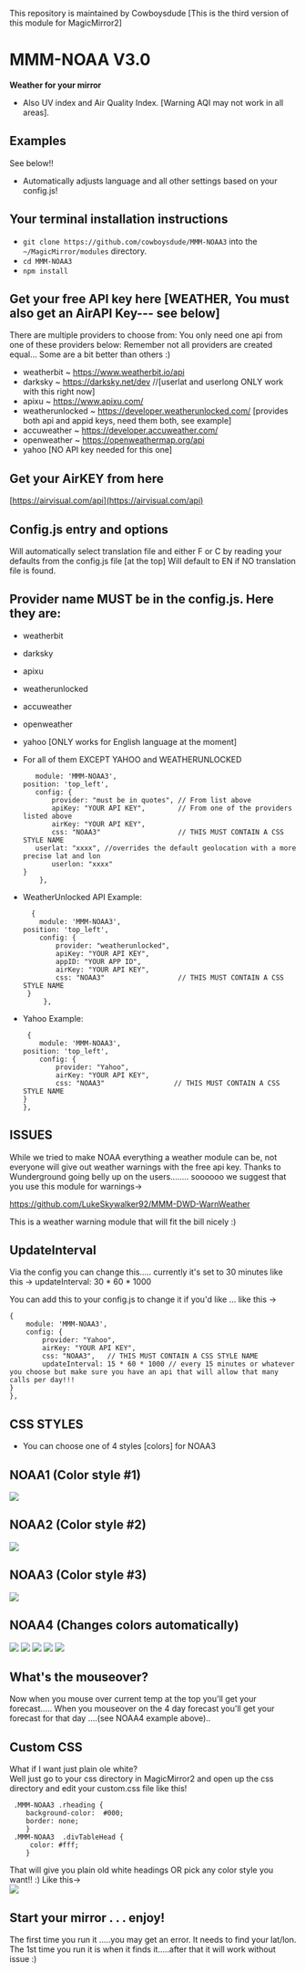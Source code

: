 This repository is maintained by Cowboysdude 
[This is the third version of this module for MagicMirror2]

# MMM-NOAA V3.0

**Weather for your mirror**

* Also UV index and Air Quality Index.  [Warning AQI may not work in all areas].

## Examples

See below!!  

* Automatically adjusts language and all other settings based on your config.js!

## Your terminal installation instructions

* `git clone https://github.com/cowboysdude/MMM-NOAA3` into the `~/MagicMirror/modules` directory.
*  `cd MMM-NOAA3`
*  `npm install`

## Get your free API key here [WEATHER, You must also get an AirAPI Key--- see below]

There are multiple providers to choose from:  You only need one api from one of these providers below:
Remember not all providers are created equal... Some are a bit better than others :)

* weatherbit ~ https://www.weatherbit.io/api
* darksky ~ https://darksky.net/dev  //[userlat and userlong ONLY work with this right now]
* apixu ~ https://www.apixu.com/
* weatherunlocked ~ https://developer.weatherunlocked.com/   [provides both api and appid keys, need them both, see example]
* accuweather ~ https://developer.accuweather.com/
* openweather ~ https://openweathermap.org/api
* yahoo [NO API key needed for this one]


## Get your AirKEY from here

[https://airvisual.com/api](https://airvisual.com/api)

## Config.js entry and options

Will automatically select translation file and either F or C by reading your defaults from the config.js file [at the top]
Will default to EN if NO translation file is found.  
   
## Provider name MUST be in the config.js. Here they are:
	 
* weatherbit  
* darksky 
* apixu 
* weatherunlocked 
* accuweather  
* openweather 
* yahoo  [ONLY works for English language at the moment]
    
* For all of them EXCEPT YAHOO and WEATHERUNLOCKED
     ```   {
        module: 'MMM-NOAA3',
	position: 'top_left',
        config: {
		    provider: "must be in quotes", // From list above
		    apiKey: "YOUR API KEY",        // From one of the providers listed above
		    airKey: "YOUR API KEY",    
	        css: "NOAA3"                   // THIS MUST CONTAIN A CSS STYLE NAME 
		userlat: "xxxx", //overrides the default geolocation with a more precise lat and lon
	        userlon: "xxxx"
	 }
         },
	```
* WeatherUnlocked API Example:
	```
	  {
        module: 'MMM-NOAA3',
	position: 'top_left',
        config: {
		    provider: "weatherunlocked",       
		    apiKey: "YOUR API KEY",  
		    appID: "YOUR APP ID",  
		    airKey: "YOUR API KEY", 
	        css: "NOAA3"                  // THIS MUST CONTAIN A CSS STYLE NAME
	 }
         },
	```
* Yahoo Example:
	```
	 {
        module: 'MMM-NOAA3',
	position: 'top_left',
        config: {
		    provider: "Yahoo",   
		    airKey: "YOUR API KEY", 
	        css: "NOAA3"                 // THIS MUST CONTAIN A CSS STYLE NAME 
	}
    },
	```
	
## ISSUES

  While we tried to make NOAA everything a weather module can be, not everyone will give out weather warnings with the free api key.
  Thanks to Wunderground going belly up on the users........ soooooo we suggest that you use this module for warnings->	
  
  https://github.com/LukeSkywalker92/MMM-DWD-WarnWeather
  
  This is a weather warning module that will fit the bill nicely :)
  
## UpdateInterval

Via the config you can change this..... currently it's set to 30 minutes like this ->  updateInterval: 30 * 60 * 1000

You can add this to your config.js to change it if you'd like ... like this ->

    {
        module: 'MMM-NOAA3',
        config: {
		    provider: "Yahoo",   
		    airKey: "YOUR API KEY", 
	        css: "NOAA3",   // THIS MUST CONTAIN A CSS STYLE NAME
		    updateInterval: 15 * 60 * 1000 // every 15 minutes or whatever you choose but make sure you have an api that will allow that many calls per day!!! 
	}
    },
	
## CSS STYLES

* You can choose one of 4 styles [colors] for NOAA3

## NOAA1 (Color style #1)  
![](examples/1.png) 

## NOAA2 (Color style #2)  
![](examples/2.png) 

## NOAA3 (Color style #3)  
![](examples/3.png) 


## NOAA4 (Changes colors automatically)  

![](examples/41.png) 
![](examples/42.png) 
![](examples/43.png) 
![](examples/44.png) 
![](examples/45.png)

## What's the mouseover?
Now when you mouse over current temp at the top you'll get your forecast.....
When you mouseover on the 4 day forecast you'll get your forecast for that day ....(see NOAA4 example above)..  

## Custom CSS
What if I want just plain ole white?  
Well just go to your css directory in MagicMirror2 and open up the css directory and edit your custom.css file like this!  
 ```
  .MMM-NOAA3 .rheading {
     background-color:  #000;
     border: none;
     }
  .MMM-NOAA3  .divTableHead {
      color: #fff;
     }  
```  
That will give you plain old white headings OR pick any color style you want!!  :) Like this->  
![](examples/plain.png)
     
## Start your mirror . . . enjoy! 
  The first time you run it .....you may get an error.  It needs to find your lat/lon.  The 1st time you run it is when it finds it.....after that it will work without issue :)
